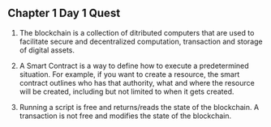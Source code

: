 ## Chapter 1 Day 1 Quest
1. The blockchain is a collection of ditributed computers that are used to facilitate secure and decentralized computation,
transaction and storage of digital assets.


2. A Smart Contract is a way to define how to execute a predetermined situation. For example, if you want to create a resource,
the smart contract outlines who has that authority, what and where the resource will be created, including but not limited to 
when it gets created.

3. Running a script is free and returns/reads the state of the blockchain. A transaction is not free and modifies the state
of the blockchain.
